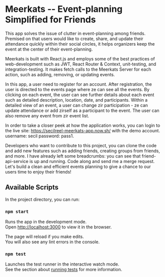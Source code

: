 # Meerkats -- Event-planning Simplified for Friends

This app solves the issue of clutter in event-planning among friends. Premised on that users would like to create, share, and update their attendance quickly within their social circles, it helps organizers keep the event at the center of their event-planning.

Meerkats is built with React.js and employs some of the best practices of web-development such as JWT, React Router & Context, unit-testing, and integration-testing. It makes fetch calls to the Meerkats Server for each action, such as adding, removing, or updating events.

In this app, a user need to register for an account. After registration, the user is directed to the events page where ze can see all the events. By clicking on each event, the user can see further details about each event such as detailed description, location, date, and participants. Within a detailed view of an event, a user can change zir participation - ze can update attendance or add zirself as a participant to the event. The user can also remove any event from zir event list.

In order to take a closer peek at how the application works, you can login to the live site:
https://secilreel-meerkats-app.now.sh/
with the demo account.
username: secil
password: pass1.

Developers who want to contribute to this project, you can clone the code and add new features such as adding friends, creating groups from friends, and more. I have already left some breadcrumbs: you can see that friend-api-service is up and running. Code along and send me a merge request. Let's build a clean and efficient events planning to give a chance to our users time to enjoy their friends!

## Available Scripts

In the project directory, you can run:

### `npm start`

Runs the app in the development mode.<br>
Open [http://localhost:3000](http://localhost:3000) to view it in the browser.

The page will reload if you make edits.<br>
You will also see any lint errors in the console.

### `npm test`

Launches the test runner in the interactive watch mode.<br>
See the section about [running tests](https://facebook.github.io/create-react-app/docs/running-tests) for more information.

